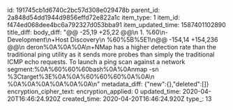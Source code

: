 id: 191745cb1d6740c2bc57d308e029478b
parent_id: 2a848d54dd1944d9856effd72e822a1c
item_type: 1
item_id: f474ed068dee4bc6a792327d053bba91
item_updated_time: 1587401102890
title_diff: 
body_diff: "@@ -25,19 +25,22 @@\n 1. %60\n-Development\n+Host Discovery\n %60%5B%5E1\n@@ -154,14 +154,236 @@\n deron%0A%0A%0A\n+NMap has a higher detection rate than the traditional ping utility as it sends more probes than simply the traditional ICMP echo requests.  To launch a ping scan against a network segment:%0A%60%60%60bash%0A%0Anmap -sn %3Ctarget%3E%0A%0A%60%60%60%0A%0A\n %0A%0A%0A%0A%0A%0A\n"
metadata_diff: {"new":{},"deleted":[]}
encryption_cipher_text: 
encryption_applied: 0
updated_time: 2020-04-20T16:46:24.920Z
created_time: 2020-04-20T16:46:24.920Z
type_: 13